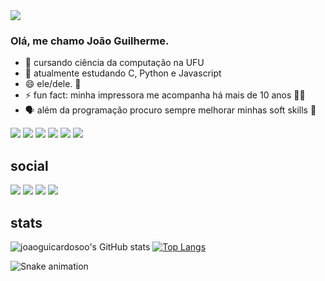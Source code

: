 <img align="center" src="https://i.imgur.com/p2wOObA.gif">


### Olá, me chamo João Guilherme.

- 📓 cursando ciência da computação na UFU
- 🌱 atualmente estudando C, Python e Javascript
- 😄 ele/dele. 👦
- ⚡ fun fact: minha impressora me acompanha há mais de 10 anos 🐱‍🏍
- 🗣️ além da programação procuro sempre melhorar minhas soft skills 💫

![](https://img.shields.io/badge/HTML5-E34F26?style=for-the-badge&logo=html5&logoColor=white)
![](https://img.shields.io/badge/C-00599C?style=for-the-badge&logo=c&logoColor=white)
![](https://img.shields.io/badge/Python-14354C?style=for-the-badge&logo=python&logoColor=white)
![](https://img.shields.io/badge/JavaScript-F7DF1E?style=for-the-badge&logo=javascript&logoColor=black)
![](https://img.shields.io/badge/freecodecamp-27273D?style=for-the-badge&logo=freecodecamp&logoColor=white)
![](https://img.shields.io/badge/Brave-FF1B2D?style=for-the-badge&logo=Brave&logoColor=white)

## social
<div>
 <a href="https://discord.gg/users/199004765328375808" target="_blank"><img src="https://img.shields.io/badge/Discord-7289DA?style=for-the-badge&logo=discord&logoColor=white" target="_blank"></a> 
  <a href = "mailto:jg567286@gmail.com"><img src="https://img.shields.io/badge/-Gmail-%23333?style=for-the-badge&logo=gmail&logoColor=white" target="_blank"></a>
  <a href="https://www.linkedin.com/in/joaoguilhermeoliveirac/" target="_blank"><img src="https://img.shields.io/badge/-LinkedIn-%230077B5?style=for-the-badge&logo=linkedin&logoColor=white" target="_blank"></a> 
  <a href="https://open.spotify.com/user/31wqvex6xp2ejbay2zmohdjmeney?si=c6f60b968fb94877" target="_blank"><img src="https://img.shields.io/badge/Spotify-1ED760?&style=for-the-badge&logo=spotify&logoColor=white" target="_blan"></a>
  
  
## stats
![joaoguicardosoo's GitHub stats](https://github-readme-stats.vercel.app/api?username=joaoguicardosoo&show_icons=true&theme=codeSTACKr)
[![Top Langs](https://github-readme-stats.vercel.app/api/top-langs/?username=joaoguicardosoo&theme=codeSTACKr)](https://github.com/anuraghazra/github-readme-stats)
  
![Snake animation](https://github.com/joaoguicardosoo/joaoguicardosoo/blob/output/github-contribution-grid-snake.svg)
